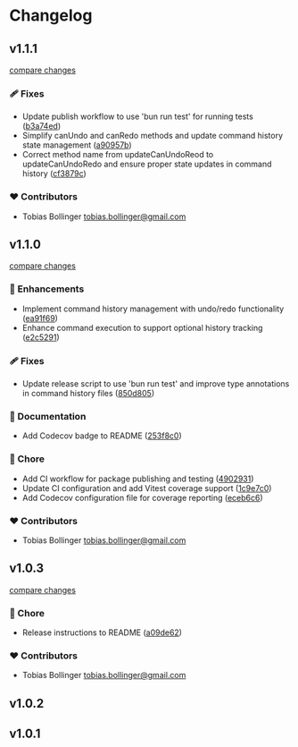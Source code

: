 # Changelog

## v1.1.1

[compare changes](https://github.com/DCC-BS/event-system.bs.js/compare/v1.1.0...v1.1.1)

### 🩹 Fixes

- Update publish workflow to use 'bun run test' for running tests ([b3a74ed](https://github.com/DCC-BS/event-system.bs.js/commit/b3a74ed))
- Simplify canUndo and canRedo methods and update command history state management ([a90957b](https://github.com/DCC-BS/event-system.bs.js/commit/a90957b))
- Correct method name from updateCanUndoReod to updateCanUndoRedo and ensure proper state updates in command history ([cf3879c](https://github.com/DCC-BS/event-system.bs.js/commit/cf3879c))

### ❤️ Contributors

- Tobias Bollinger <tobias.bollinger@gmail.com>

## v1.1.0

[compare changes](https://github.com/DCC-BS/event-system.bs.js/compare/v1.0.3...v1.1.0)

### 🚀 Enhancements

- Implement command history management with undo/redo functionality ([ea91f69](https://github.com/DCC-BS/event-system.bs.js/commit/ea91f69))
- Enhance command execution to support optional history tracking ([e2c5291](https://github.com/DCC-BS/event-system.bs.js/commit/e2c5291))

### 🩹 Fixes

- Update release script to use 'bun run test' and improve type annotations in command history files ([850d805](https://github.com/DCC-BS/event-system.bs.js/commit/850d805))

### 📖 Documentation

- Add Codecov badge to README ([253f8c0](https://github.com/DCC-BS/event-system.bs.js/commit/253f8c0))

### 🏡 Chore

- Add CI workflow for package publishing and testing ([4902931](https://github.com/DCC-BS/event-system.bs.js/commit/4902931))
- Update CI configuration and add Vitest coverage support ([1c9e7c0](https://github.com/DCC-BS/event-system.bs.js/commit/1c9e7c0))
- Add Codecov configuration file for coverage reporting ([eceb6c6](https://github.com/DCC-BS/event-system.bs.js/commit/eceb6c6))

### ❤️ Contributors

- Tobias Bollinger <tobias.bollinger@gmail.com>

## v1.0.3

[compare changes](https://github.com/DCC-BS/event-system.bs.js/compare/remove...v1.0.3)

### 🏡 Chore

- Release instructions to README ([a09de62](https://github.com/DCC-BS/event-system.bs.js/commit/a09de62))

### ❤️ Contributors

- Tobias Bollinger <tobias.bollinger@gmail.com>

## v1.0.2

## v1.0.1